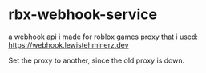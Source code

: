 # rbx-webhook-service
a webhook api i made for roblox games
proxy that i used: https://webhook.lewistehminerz.dev

Set the proxy to another, since the old proxy is down.
